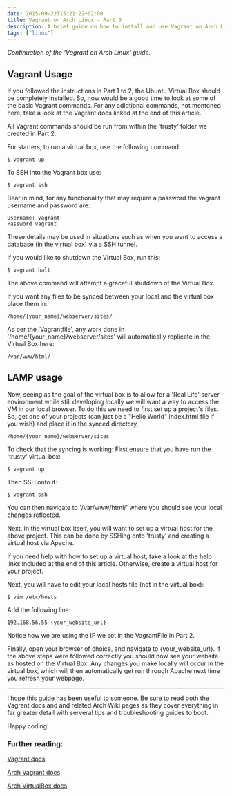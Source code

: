 ```yaml
---
date: 2015-09-22T15:21:22+02:00
title: Vagrant on Arch Linux - Part 3
description: A brief guide on how to install and use Vagrant on Arch Linux.
tags: ["linux"]
---
```


*Continuation of the 'Vagrant on Arch Linux' guide.*

## Vagrant Usage

If you followed the instructions in Part 1 to 2, the Ubuntu Virtual Box should be completely installed. So, now would be a good time to look at some of the basic Vagrant commands. For any adidtional commands, not mentoned here, take a look at the Vagrant docs linked at the end of this article.

All Vagrant commands should be run from within the 'trusty' folder we created in Part 2.

For starters, to run a virtual box, use the following command:

```shell
$ vagrant up
```

To SSH into the Vagrant box use: 

```shell
$ vagrant ssh
```

Bear in mind, for any functionality that may require a password the vagrant username and password are:

```
Username: vagrant
Password vagrant
```

These details may be used in situations such as when you want to access a database (in the virtual box) via a SSH tunnel.

If you would like to shutdown the Virtual Box, run this:

```shell
$ vagrant halt
```

The above command will attempt a graceful shutdown of the Virtual Box.

If you want any files to be synced between your local and the virtual box place them in:

```shell
/home/{your_name}/webserver/sites/
```

As per the 'Vagrantfile', any work done in '/home/{your_name}/webserver/sites' will automatically replicate in the Virtual Box here:

```shell
/var/www/html/
```

## LAMP usage

Now, seeing as the goal of the virtual box is to allow for a 'Real Life' server environment while still developing locally we will want a way to access the VM in our local browser. To do this we need to first set up a project's files. So, get one of your projects (can just be a "Hello World" index.html file if you wish) and place it in the synced directory,

```shell
/home/{your_name}/webserver/sites
```

To check that the syncing is working: First ensure that you have run the 'trusty' virtual box:

```shell
$ vagrant up
```

Then SSH onto it:

```shell
$ vagrant ssh
```

You can then navigate to '/var/www/html/' where you should see your local changes reflected.

Next, in the virtual box itself, you will want to set up a virtual host for the above project. This can be done by SSHing onto 'trusty' and creating a virtual host via Apache.

If you need help with how to set up a virtual host, take a look at the help links included at the end of this article. Otherwise, create a virtual host for your project.

Next, you will have to edit your local hosts file (not in the virtual box):

```shell
$ vim /etc/hosts
```

Add the following line:

```
192.168.56.55 {your_website_url}
```

Notice how we are using the IP we set in the VagrantFile in Part 2.

Finally, open your browser of choice, and navigate to {your_website_url}. If the above steps were followed correctly you should now see your website as hosted on the Virtual Box. Any changes you make locally will occur in the virtual box, which will then automatically get run through Apache next time you refresh your webpage.

---

I hope this guide has been useful to someone. Be sure to read both the Vagrant docs and and related Arch Wiki pages as they cover everything in far greater detail with serveral tips and troubleshooting guides to boot.

Happy coding!

### Further reading:

[Vagrant docs](https://docs.vagrantup.com/v2/)

[Arch Vagrant docs](https://wiki.archlinux.org/index.php/Vagrant)

[Arch VirtualBox docs](https://wiki.archlinux.org/index.php/VirtualBox)
